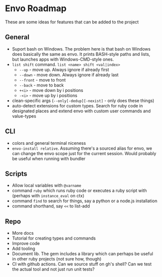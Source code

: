 # Envo Roadmap

These are some ideas for features that can be added to the project

## General

* Suport bash on Windows. The problem here is that bash on Windows does basically the same as envo. It prints BASH-style paths and lists, but launches apps with Windows-CMD-style ones.
* `list shift` command. `list <name> shift <val|index>`
    * `--up` - move up. Always ignore if already first
    * `--down` - move down. Always ignore if already last
    * `--front` - move to front
    * `--back` - move to back
    * `+<i>` - move down by i positions
    * `-<i>` - move up by i positions
* clean-specific args (`--only[-dedup][-nexist]` - only does these things)
* auto-detect extensions for custom types. Search for ruby code in designated places and extend envo with custom user commands and value-types

## CLI

* colors and general terminal niceness
* `envo-install relative`. Assuming there's a sourced alias for envo, we can change the envo scope just for the current session. Would probably be useful when running with bundler


## Scripts

* Allow local variables with `@varname`
* command `ruby` which runs ruby code or executes a ruby script with (perhaps with `instance_eval` on ctx)
* command `find` to search for things, say a python or a node.js installation
* command shorthand, say `<<` to list-add


## Repo

* More docs
* Tutorial for creating types and commands
* Improve code
* Add tooling
* Document lib. The gem includes a library which can perhaps be useful in other ruby projects (not sure how, though)
* CI with github actions. Can we source stuff on gh's shell? Can we test the actual tool and not just run unit tests?
